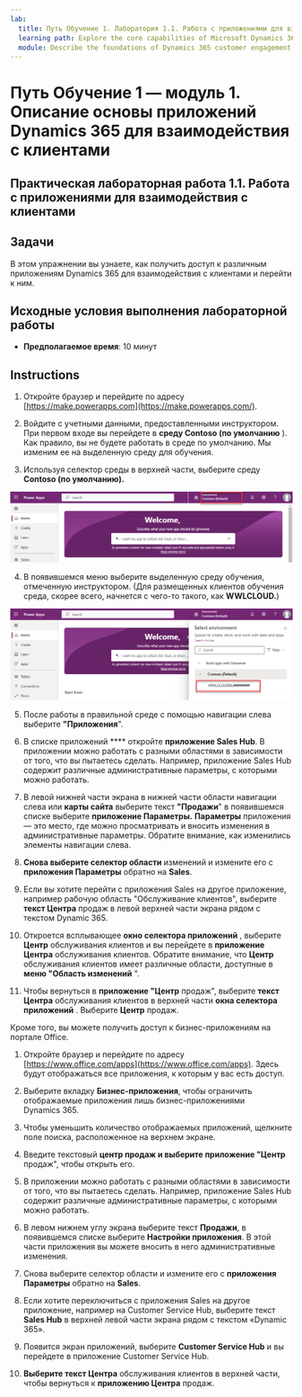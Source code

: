 ```yaml
---
lab:
  title: Путь Обучение 1. Лаборатория 1.1. Работа с приложениями для взаимодействия с клиентами
  learning path: Explore the core capabilities of Microsoft Dynamics 365 customer engagement apps
  module: Describe the foundations of Dynamics 365 customer engagement apps
---
```


Путь Обучение 1 — модуль 1. Описание основы приложений Dynamics 365 для взаимодействия с клиентами
========================

## Практическая лабораторная работа 1.1. Работа с приложениями для взаимодействия с клиентами 

## Задачи

В этом упражнении вы узнаете, как получить доступ к различным приложениям Dynamics 365 для взаимодействия с клиентами и перейти к ним. 

## Исходные условия выполнения лабораторной работы

  - **Предполагаемое время**: 10 минут

## Instructions

1. Откройте браузер и перейдите по адресу [https://make.powerapps.com](https://make.powerapps.com/). 

2. Войдите с учетными данными, предоставленными инструктором. При первом входе вы перейдете в **среду Contoso (по умолчанию** ). Как правило, вы не будете работать в среде по умолчанию. Мы изменим ее на выделенную среду для обучения. 

3.  Используя селектор среды в верхней части, выберите среду **Contoso (по умолчанию).** 

![Выбор среды](media/lab-11-work-with-customer-engagement-apps-01.png)

4. В появившемся меню выберите выделенную среду обучения, отмеченную инструктором. (Для размещенных клиентов обучения среда, скорее всего, начнется с чего-то такого, как **WWLCLOUD.**)

![Проверка среды](media/lab-11-work-with-customer-engagement-apps-02.png)

5. После работы в правильной среде с помощью навигации слева выберите **"Приложения**". 

6. В списке приложений **** откройте **приложение Sales Hub**. В приложении можно работать с разными областями в зависимости от того, что вы пытаетесь сделать. Например, приложение Sales Hub содержит различные административные параметры, с которыми можно работать.

7. В левой нижней части экрана в нижней части области навигации слева или **карты сайта** выберите текст **"Продажи**" в появившемся списке выберите **приложение Параметры.** **Параметры** приложения — это место, где можно просматривать и вносить изменения в административные параметры. Обратите внимание, как изменились элементы навигации слева.

8. **Снова выберите селектор области** изменений и измените его с **приложения Параметры** обратно на **Sales**.

9. Если вы хотите перейти с приложения Sales на другое приложение, например рабочую область "Обслуживание клиентов", выберите **текст Центра** продаж в левой верхней части экрана рядом с текстом Dynamic 365.

10.  Откроется всплывающее **окно селектора приложений** , выберите **Центр** обслуживания клиентов и вы перейдете в **приложение Центра** обслуживания клиентов. Обратите внимание, что **Центр** обслуживания клиентов имеет различные области, доступные в **меню "Область изменений** ".

11. Чтобы вернуться в **приложение "Центр** продаж", выберите **текст Центра** обслуживания клиентов в верхней части **окна селектора приложений** . Выберите **Центр** продаж.

Кроме того, вы можете получить доступ к бизнес-приложениям на портале Office. 

1. Откройте браузер и перейдите по адресу [https://www.office.com/apps](https://www.office.com/apps). Здесь будут отображаться все приложения, к которым у вас есть доступ.

2. Выберите вкладку **Бизнес-приложения**, чтобы ограничить отображаемые приложения лишь бизнес-приложениями Dynamics 365.

3. Чтобы уменьшить количество отображаемых приложений, щелкните поле поиска, расположенное на верхнем экране.

4. Введите текстовый ****центр** продаж и выберите приложение "Центр** продаж", чтобы открыть его.

5. В приложении можно работать с разными областями в зависимости от того, что вы пытаетесь сделать. Например, приложение Sales Hub содержит различные административные параметры, с которыми можно работать.

6. В левом нижнем углу экрана выберите текст **Продажи**, в появившемся списке выберите **Настройки приложения**. В этой части приложения вы можете вносить в него административные изменения.

7. Снова выберите селектор области и измените его с **приложения Параметры** обратно на **Sales**.

8. Если хотите переключиться с приложения Sales на другое приложение, например на Customer Service Hub, выберите текст **Sales Hub** в верхней левой части экрана рядом с текстом «Dynamic 365».

9. Появится экран приложений, выберите **Customer Service Hub** и вы перейдете в приложение Customer Service Hub.

10. **Выберите текст Центра** обслуживания клиентов в верхней части, чтобы вернуться к **приложению Центра** продаж.
